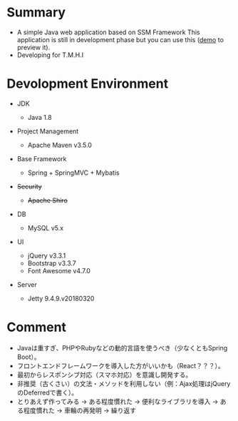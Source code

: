 # Summary
+ A simple Java web application based on SSM Framework
This application is still in development phase but you can use this ([demo](https://tmhi-demo.herokuapp.com/) to preview it).
+ Developing for T.M.H.I

# Devolopment Environment
+ JDK
  + Java 1.8

+ Project Management
  + Apache Maven v3.5.0

+ Base Framework
  + Spring + SpringMVC + Mybatis
  
+ ~~Security~~
  + ~~Apache Shiro~~

+ DB
  + MySQL v5.x

+ UI
  + jQuery v3.3.1
  + Bootstrap v3.3.7
  + Font Awesome v4.7.0

+ Server
  + Jetty 9.4.9.v20180320

# Comment
+ Javaは重すぎ、PHPやRubyなどの動的言語を使うべき（少なくともSpring Boot）。
+ フロントエンドフレームワークを導入した方がいいかも（React？？？）。
+ 最初からレスポンシブ対応（スマホ対応）を意識し開発する。
+ 非推奨（古くさい）の文法・メソッドを利用しない（例：Ajax処理はjQueryのDeferredで書く）。
+ とりあえず作ってみる -> ある程度慣れた -> 便利なライブラリを導入 -> ある程度慣れた -> 車輪の再発明 -> 繰り返す
